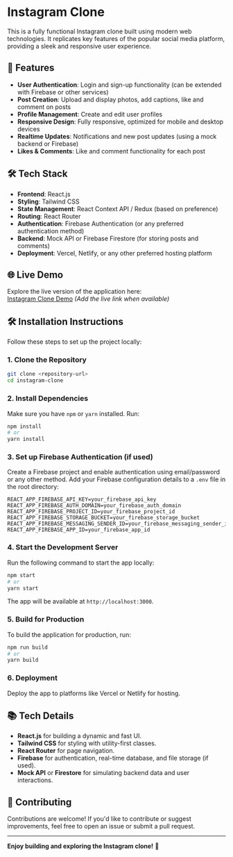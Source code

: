 # Instagram Clone

This is a fully functional Instagram clone built using modern web technologies. It replicates key features of the popular social media platform, providing a sleek and responsive user experience.

## 🚀 Features

- **User Authentication**: Login and sign-up functionality (can be extended with Firebase or other services)  
- **Post Creation**: Upload and display photos, add captions, like and comment on posts  
- **Profile Management**: Create and edit user profiles  
- **Responsive Design**: Fully responsive, optimized for mobile and desktop devices  
- **Realtime Updates**: Notifications and new post updates (using a mock backend or Firebase)  
- **Likes & Comments**: Like and comment functionality for each post  

## 🛠️ Tech Stack

- **Frontend**: React.js  
- **Styling**: Tailwind CSS  
- **State Management**: React Context API / Redux (based on preference)  
- **Routing**: React Router  
- **Authentication**: Firebase Authentication (or any preferred authentication method)  
- **Backend**: Mock API or Firebase Firestore (for storing posts and comments)  
- **Deployment**: Vercel, Netlify, or any other preferred hosting platform  

## 🌐 Live Demo  
Explore the live version of the application here:  
[Instagram Clone Demo](#) *(Add the live link when available)*  

## 🛠️ Installation Instructions

Follow these steps to set up the project locally:

### 1. Clone the Repository
```bash
git clone <repository-url>
cd instagram-clone
```

### 2. Install Dependencies
Make sure you have `npm` or `yarn` installed. Run:
```bash
npm install
# or
yarn install
```

### 3. Set up Firebase Authentication (if used)
Create a Firebase project and enable authentication using email/password or any other method. Add your Firebase configuration details to a `.env` file in the root directory:
```env
REACT_APP_FIREBASE_API_KEY=your_firebase_api_key
REACT_APP_FIREBASE_AUTH_DOMAIN=your_firebase_auth_domain
REACT_APP_FIREBASE_PROJECT_ID=your_firebase_project_id
REACT_APP_FIREBASE_STORAGE_BUCKET=your_firebase_storage_bucket
REACT_APP_FIREBASE_MESSAGING_SENDER_ID=your_firebase_messaging_sender_id
REACT_APP_FIREBASE_APP_ID=your_firebase_app_id
```

### 4. Start the Development Server
Run the following command to start the app locally:
```bash
npm start
# or
yarn start
```

The app will be available at `http://localhost:3000`.

### 5. Build for Production
To build the application for production, run:
```bash
npm run build
# or
yarn build
```

### 6. Deployment
Deploy the app to platforms like Vercel or Netlify for hosting.

## 📚 Tech Details

- **React.js** for building a dynamic and fast UI.  
- **Tailwind CSS** for styling with utility-first classes.  
- **React Router** for page navigation.  
- **Firebase** for authentication, real-time database, and file storage (if used).  
- **Mock API** or **Firestore** for simulating backend data and user interactions.

## 🤝 Contributing
Contributions are welcome! If you'd like to contribute or suggest improvements, feel free to open an issue or submit a pull request.

---

**Enjoy building and exploring the Instagram clone!** 📸
